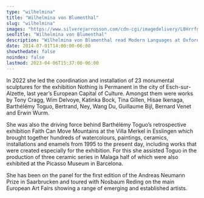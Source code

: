 ```yaml
---
type: "wilhelmina"
title: "Wilhelmina von Blumenthal"
slug: "wilhelmina"
images: "https://www.silverejarrosson.com/cdn-cgi/imagedelivery/L0HrrfgxmX01pIlKW6n82w/b038bc0e-02b7-4589-43ec-2304cc3ebc00/w=1280"
seoTitle: "Wilhelmina von Blumenthal"
description: "Wilhelmina von Blumenthal read Modern Languages at Oxford and achieved a Distinction in her Masters on Renaissance Art at the Warburg Institute in London. She cut her teeth in the world of contemporary art at the Nosbaum Reding Gallery in Luxembourg where she learned the internal running of a gallery and was introduced to the world of art fairs."
date: 2014-07-01T14:00:00-06:00
showthedate: false
noindex: false
lastmod: 2023-04-06T15:37:00-06:00
---
```


In 2022 she led the coordination and installation of 23 monumental sculptures for the exhibition Nothing is Permanent in the city of Esch-sur-Alzette, last year’s European Capital of Culture. Amongst them were works by Tony Cragg, Wim Delvoye, Katinka Bock, Tina Gillen, Hisae Ikenaga, Barthélémy Toguo, Bertrand, Ney, Wang Du, Guillaume Bijl, Bernard Venet and Erwin Wurm.

She was also the driving force behind Barthélémy Toguo’s retrospective exhibition Faith Can Move Mountains at the Villa Merkel in Esslingen which brought together hundreds of watercolours, paintings, ceramics, installations and enamels from 1995 to the present day, including works that were created especially for the exhibition. For this she assisted Toguo in the production of three ceramic series in Malaga half of which were also exhibited at the Picasso Museum in Barcelona.

She has been on the panel for the first edition of the Andreas Neumann Prize in Saarbrucken and toured with Nosbaum Reding on the main European Art Fairs showing a range of emerging and established artists.
